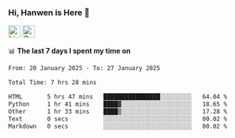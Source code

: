 ### Hi, Hanwen is Here 👋
<p>
	<a href="https://www.linkedin.com/in/liu-hanwen/"><img src="https://img.shields.io/badge/@hanwen-0A66C2?style=flat&logo=LinkedIn&logoColor=white" alt="Linkedin"  height="25px"/></a> 
	<a href="https://scholar.google.com/citations?user=HDF0su0AAAAJ"><img src="https://img.shields.io/badge/scholar-4385FE.svg?&style=plastic&logo=google-scholar&logoColor=white" alt="Google Scholar" height="25px"> </a>
</p>

📊 **The last 7 days I spent my time on** 
<!--START_SECTION:waka-->

```txt
From: 20 January 2025 - To: 27 January 2025

Total Time: 7 hrs 28 mins

HTML       5 hrs 47 mins   ████████████████░░░░░░░░░   64.04 %
Python     1 hr 41 mins    ████▓░░░░░░░░░░░░░░░░░░░░   18.65 %
Other      1 hr 33 mins    ████▒░░░░░░░░░░░░░░░░░░░░   17.28 %
Text       0 secs          ░░░░░░░░░░░░░░░░░░░░░░░░░   00.02 %
Markdown   0 secs          ░░░░░░░░░░░░░░░░░░░░░░░░░   00.02 %
```

<!--END_SECTION:waka-->


<!--
**david990917/david990917** is a ✨ _special_ ✨ repository because its `README.md` (this file) appears on your GitHub profile.

Here are some ideas to get you started:

- 🔭 I’m currently working on ...
- 🌱 I’m currently learning ...
- 👯 I’m looking to collaborate on ...
- 🤔 I’m looking for help with ...
- 💬 Ask me about ...
- 📫 How to reach me: ...
- 😄 Pronouns: ...
- ⚡ Fun fact: ...
-->
